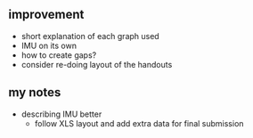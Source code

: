 ## improvement
* short explanation of each graph used
* IMU on its own
* how to create gaps?
* consider re-doing layout of the handouts


## my notes

* describing IMU better
  * follow XLS layout and add extra data for final submission
